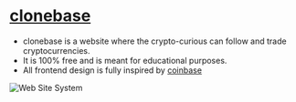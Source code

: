 # [clonebase](http://www.clonebase.herokuapp.com)

* clonebase is a website where the crypto-curious can follow and trade cryptocurrencies. 
* It is 100% free and is meant for educational purposes.
* All frontend design is fully inspired by [coinbase](www.coinbase.com)


![Web Site System](wiki/clonebase_demo-min.gif)


